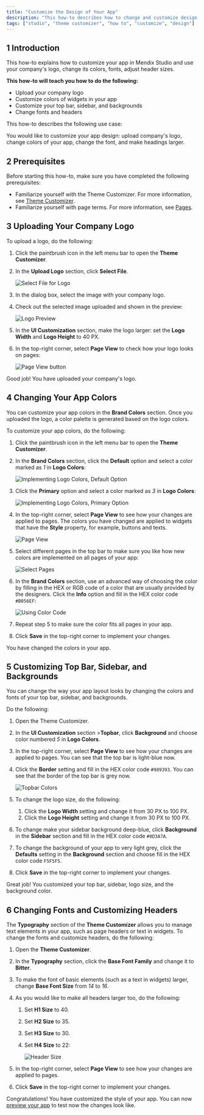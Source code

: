 ```yaml
---
title: "Customize the Design of Your App"
description: "This how-to describes how to change and customize design in Mendix Studio."
tags: ["studio", "theme customizer", "how to", "customize", "design"]
---
```


## 1 Introduction

This how-to explains how to customize your app in Mendix Studio and use your company's logo, change its colors, fonts, adjust header sizes. 

**This how-to will teach you how to do the following:**

* Upload your company logo
* Customize colors of widgets in your app
* Customize your top bar, sidebar, and backgrounds
* Change fonts and headers

This how-to describes the following use case: 

You would like to customize your app design: upload company's logo, change colors of your app, change the font, and make headings larger. 

## 2 Prerequisites

Before starting this how-to, make sure you have completed the following prerequisites:

* Familiarize yourself with the Theme Customizer. For more information, see [Theme Customizer](/studio8/theme-customizer). 
* Familiarize yourself with page terms. For more information, see [Pages](/studio8/page-editor). 

## 3 Uploading Your Company Logo 

To upload a logo, do the following:

1. Click the paintbrush icon in the left menu bar to open the **Theme Customizer**.

2. In the **Upload Logo** section, click **Select File**.

    ![Select File for Logo](attachments/theme-customizer-how-to-customize-design/select-logo.png)

3. In the dialog box, select the image with your company logo.

4. Check out the selected image uploaded and shown in the preview:

    ![Logo Preview](attachments/theme-customizer-how-to-customize-design/logo-preview.png)

5. In the **UI Customization** section, make the logo larger: set the **Logo Width** and **Logo Height** to 40 PX.

6. In the top-right corner, select **Page View** to check how your logo looks on pages:

    ![Page View button](attachments/theme-customizer-how-to-customize-design/page-view-button.png)

Good job! You have uploaded your company's logo.

## 4 Changing Your App Colors

You can customize your app colors in the **Brand Colors** section. Once you uploaded the logo, a color palette is generated based on the logo colors. 

To customize your app colors, do the following:

1. Click the paintbrush icon in the left menu bar to open the **Theme Customizer**.

2. In the **Brand Colors** section, click the **Default** option and select a color marked as *1* in **Logo Colors**:

    ![Implementing Logo Colors, Default Option](attachments/theme-customizer-how-to-customize-design/implementing-logo-colors-default.png)

3. Click the **Primary** option and select a color marked as *3* in **Logo Colors**:

    ![Implementing Logo Colors, Primary Option](attachments/theme-customizer-how-to-customize-design/implementing-logo-colors-primary.png)

4. In the top-right corner, select **Page View** to see how your changes are applied to pages. The colors you have changed are applied to widgets that have the **Style** property, for example, buttons and texts. 

    ![Page View](attachments/theme-customizer-how-to-customize-design/page-view.png)

5. Select different pages in the top bar to make sure you like how new colors are implemented on all pages of your app:

    ![Select Pages](attachments/theme-customizer-how-to-customize-design/selecting-pages.png)

6. In the **Brand Colors** section, use an advanced way of choosing the color by filling in the HEX or RGB code of a color that are usually provided by the designers. Click the **Info** option and fill in the HEX color code `#B056EF`:

    ![Using Color Code](attachments/theme-customizer-how-to-customize-design/hex-color-code.png)

7. Repeat step 5 to make sure the color fits all pages in your app.

8. Click **Save** in the top-right corner to implement your changes.

You have changed the colors in your app. 

## 5 Customizing Top Bar, Sidebar, and Backgrounds

You can change the way your app layout looks by changing the colors and fonts of your top bar, sidebar, and backgrounds.

Do the following:

1.  Open the Theme Customizer.

2.  In the **UI Customization** section >**Topbar**, click **Background** and choose color numbered *5* in **Logo Colors**.  

3.  In the top-right corner, select **Page View** to see how your changes are applied to pages. You can see that the top bar is light-blue now. 

4. Click the **Border** setting and fill in the HEX color code `#989393`. You can see that the border of the top bar is grey now.

    ![Topbar Colors](attachments/theme-customizer-how-to-customize-design/topbar-colors.png)

5.  To change the logo size, do the following:

    1. Click the **Logo Width** setting and change it from 30 PX to 100 PX.
    2.  Click the **Logo Height** setting and change it from 30 PX to 100 PX.

6. To change make your sidebar background deep-blue, click **Background** in the **Sidebar** section and fill in the HEX color code `#0D3A7A`.

7. To change the background of your app to very light grey, click the **Defaults** setting in the **Background** section and choose fill in the HEX color code `F5F5F5`.

8. Click **Save** in the top-right corner to implement your changes.

Great job! You customized your top bar, sidebar, logo size, and the background color.

## 6 Changing Fonts and Customizing Headers

The **Typography** section of the **Theme Customizer** allows you to manage text elements in your app, such as page headers or text in widgets. To change the fonts and customize headers, do the following:

1. Open the **Theme Customizer**.

2. In the **Typography** section, click the **Base Font Family** and change it to **Bitter**. 

3. To make the font of basic elements (such as a text in widgets) larger, change **Base Font Size** from *14* to *16*.

4.  As you would like to make all headers larger too, do the following:

    1. Set **H1 Size** to 40.

    2. Set **H2 Size** to 35.

    3. Set **H3 Size** to 30.

    4. Set **H4 Size** to 22:

        ![Header Size](attachments/theme-customizer-how-to-customize-design/header-size.png)

5. In the top-right corner, select **Page View** to see how your changes are applied to pages.

6. Click **Save** in the top-right corner to implement your changes.

Congratulations! You have customized the style of your app. You can now [preview your app](/studio8/publishing-app) to test now the changes look like.  